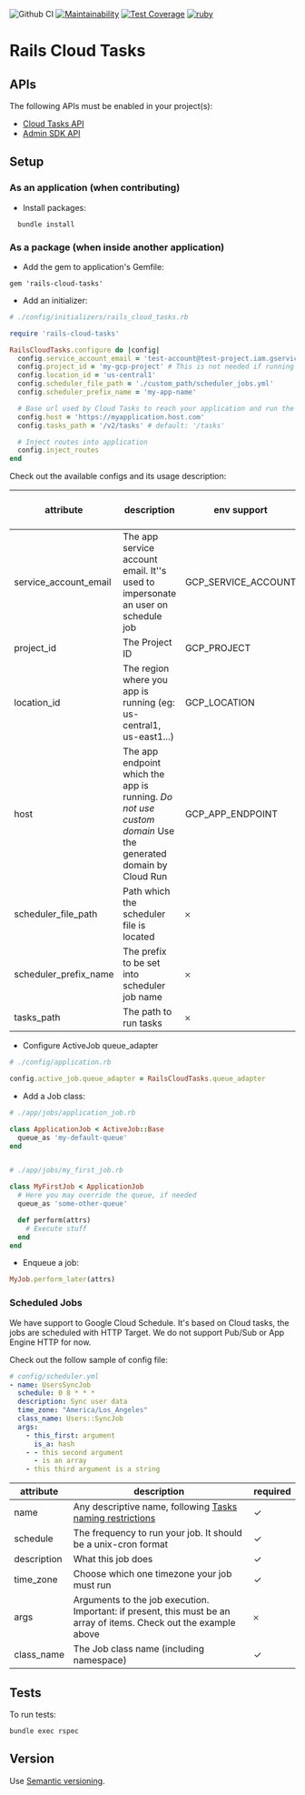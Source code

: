 ![Github CI](https://github.com/flamingo-run/rails-cloud-tasks/workflows/Github%20CI/badge.svg)
[![Maintainability](https://api.codeclimate.com/v1/badges/00d8532b0dd6a345474a/maintainability)](https://codeclimate.com/github/flamingo-run/rails-cloud-tasks/maintainability)
[![Test Coverage](https://api.codeclimate.com/v1/badges/00d8532b0dd6a345474a/test_coverage)](https://codeclimate.com/github/flamingo-run/rails-cloud-tasks/test_coverage)
[![ruby](https://img.shields.io/badge/ruby-2.7-red.svg)]()

# Rails Cloud Tasks

## APIs

The following APIs must be enabled in your project(s):

- [Cloud Tasks API](https://console.cloud.google.com/marketplace/product/google/cloudtasks.googleapis.com)
- [Admin SDK API](https://console.cloud.google.com/marketplace/product/google/admin.googleapis.com)

## Setup

### As an application (when contributing)

- Install packages:

```
  bundle install
```

### As a package (when inside another application)

- Add the gem to application's Gemfile:
```
gem 'rails-cloud-tasks'
```

- Add an initializer:
```ruby
# ./config/initializers/rails_cloud_tasks.rb

require 'rails-cloud-tasks'

RailsCloudTasks.configure do |config|
  config.service_account_email = 'test-account@test-project.iam.gserviceaccount.com'
  config.project_id = 'my-gcp-project' # This is not needed if running on GCE
  config.location_id = 'us-central1'
  config.scheduler_file_path = './custom_path/scheduler_jobs.yml'
  config.scheduler_prefix_name = 'my-app-name'

  # Base url used by Cloud Tasks to reach your application and run the tasks
  config.host = 'https://myapplication.host.com'
  config.tasks_path = '/v2/tasks' # default: '/tasks'

  # Inject routes into application
  config.inject_routes
end
```

Check out the available configs and its usage description:

| attribute             	| description                                                                                                 	| env support         	| app engine fallback 	| default value            	|
|-----------------------	|-------------------------------------------------------------------------------------------------------------	|---------------------	|--------------------	|--------------------------	|
| service_account_email 	| The app service account email. It''s used to impersonate an user on schedule job                            	| GCP_SERVICE_ACCOUNT 	| ✓                  	|                          	|
| project_id            	| The Project ID                                                                                              	| GCP_PROJECT         	| ✓                  	|                          	|
| location_id           	| The region where you app is running (eg: us-central1, us-east1...)                                          	| GCP_LOCATION        	| ✓                  	|                          	|
| host                  	| The app endpoint which the app is running. *Do not use custom domain* Use the generated domain by Cloud Run 	| GCP_APP_ENDPOINT    	|                    	|                          	|
| scheduler_file_path   	| Path which the scheduler file is located                                                                    	| 𐄂                   	|                    	| './config/scheduler.yml' 	|
| scheduler_prefix_name 	| The prefix to be set into scheduler job name                                                                	| 𐄂                   	|                    	| 'rails-cloud'            	|
| tasks_path            	| The path to run tasks                                                                                       	| 𐄂                   	|                    	| '/tasks'                 	|


- Configure ActiveJob queue_adapter

```ruby
# ./config/application.rb

config.active_job.queue_adapter = RailsCloudTasks.queue_adapter
```

- Add a Job class:
```ruby
# ./app/jobs/application_job.rb

class ApplicationJob < ActiveJob::Base
  queue_as 'my-default-queue'
end


# ./app/jobs/my_first_job.rb

class MyFirstJob < ApplicationJob
  # Here you may override the queue, if needed
  queue_as 'some-other-queue'

  def perform(attrs)
    # Execute stuff
  end
end
```

- Enqueue a job:
```ruby
MyJob.perform_later(attrs)
```

### Scheduled Jobs

We have support to Google Cloud Schedule. It's based on Cloud tasks, the jobs are scheduled with HTTP Target. We do not support Pub/Sub or App Engine HTTP for now.

Check out the follow sample of config file:
```yaml
# config/scheduler.yml
- name: UsersSyncJob
  schedule: 0 8 * * *
  description: Sync user data
  time_zone: "America/Los_Angeles"
  class_name: Users::SyncJob
  args:
    - this_first: argument
      is_a: hash
    - - this second argument
      - is an array
    - this third argument is a string
```

| attribute   	| description                                                    	                                                   | required 	|
|-------------	|----------------------------------------------------------------------------------                                  |----------	|
| name        	| Any descriptive name, following [Tasks naming restrictions][1]                                                     | ✓        	|
| schedule    	| The frequency to run your job. It should be a unix-cron format 	                                                   | ✓        	|
| description 	| What this job does                                             	                                                   | ✓        	|
| time_zone   	| Choose which one timezone your job must run                    	                                                   | ✓        	|
| args        	| Arguments to the job execution. Important: if present, this must be an array of items. Check out the example above | 𐄂          |
| class_name    | The Job class name (including namespace)                                                                           | ✓        	|

[1]: https://cloud.google.com/tasks/docs/reference/rpc/google.cloud.tasks.v2



## Tests

To run tests:

```
bundle exec rspec
```


## Version

Use [Semantic versioning](https://semver.org/).
